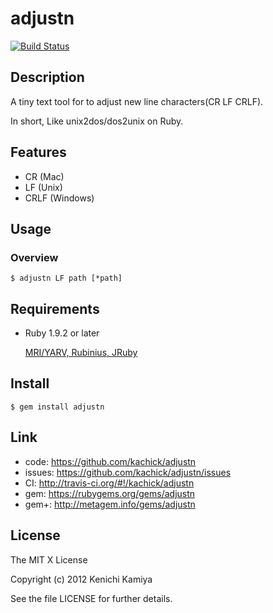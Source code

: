 adjustn
==============

[![Build Status](https://secure.travis-ci.org/kachick/adjustn.png)](http://travis-ci.org/kachick/adjustn)

Description
-----------

A tiny text tool for to adjust new line characters(CR LF CRLF).

In short, Like unix2dos/dos2unix on Ruby.

Features
--------

* CR (Mac)
* LF (Unix)
* CRLF (Windows)


Usage
-----

### Overview

```shell
$ adjustn LF path [*path]
```

Requirements
------------

* Ruby 1.9.2 or later

  [MRI/YARV, Rubinius, JRuby](http://travis-ci.org/#!/kachick/adjustn)

Install
-------

```shell
$ gem install adjustn
```

Link
----

* code: https://github.com/kachick/adjustn
* issues: https://github.com/kachick/adjustn/issues
* CI: http://travis-ci.org/#!/kachick/adjustn
* gem: https://rubygems.org/gems/adjustn
* gem+: http://metagem.info/gems/adjustn

License
-------

The MIT X License

Copyright (c) 2012 Kenichi Kamiya

See the file LICENSE for further details.
